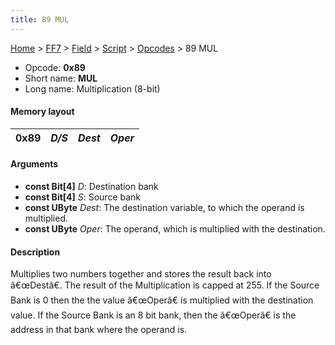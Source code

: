 ```yaml
---
title: 89 MUL
---
```


[Home](/ff7-flat-wiki/Main%20Page.md) > [FF7](/ff7-flat-wiki/FF7.md) > [Field](/ff7-flat-wiki/FF7/Field.md) > [Script](/ff7-flat-wiki/FF7/Field/Script.md) > [Opcodes](/ff7-flat-wiki/FF7/Field/Script/Opcodes.md) > 89 MUL

-   Opcode: **0x89**
-   Short name: **MUL**
-   Long name: Multiplication (8-bit)

#### Memory layout

| 0x89 | *D/S* | *Dest* | *Oper* |
|------|-------|--------|--------|

#### Arguments

-   **const Bit\[4\]** *D*: Destination bank
-   **const Bit\[4\]** *S*: Source bank
-   **const UByte** *Dest*: The destination variable, to which the
    operand is multiplied.
-   **const UByte** *Oper*: The operand, which is multiplied with the
    destination.

#### Description

Multiplies two numbers together and stores the result back into
â€œDestâ€. The result of the Multiplication is capped at 255. If the
Source Bank is 0 then the the value â€œOperâ€ is multiplied with the
destination value. If the Source Bank is an 8 bit bank, then the
â€œOperâ€ is the address in that bank where the operand is.
